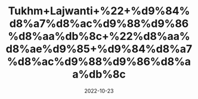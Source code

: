 ---
title: 'Tukhm+Lajwanti+%22+%d9%84%d8%a7%d8%ac%d9%88%d9%86%d8%aa%db%8c+%22%d8%aa%d8%ae%d9%85+%d9%84%d8%a7%d8%ac%d9%88%d9%86%d8%aa%db%8c'
date: '2022-10-23' 
metatag: '' 
inventory: '0' 
draft: false 
# meta description 
shortDescripton: 'Shame+Plant+Seeds%22++Lajwanti+seeds+are+very+effective+ayurvedic+herb+for+premature+ejaculation+and+Impotency.+It+thickens+the+semen+and+increases+the+sperm%ef%bf%bd'
description: 'Seed+%d8%aa%d8%ae%d9%85++%d8%a8%db%8c%d8%ac'
longdescription: ''
featured: True
# product Price
price: '50.0'
# Product Short Description
shortDescription: 'Shame+Plant+Seeds%22++Lajwanti+seeds+are+very+effective+ayurvedic+herb+for+premature+ejaculation+and+Impotency.+It+thickens+the+semen+and+increases+the+sperm%ef%bf%bd'
productID: '94A02CE6-9E2A-ED11-9968-005056B3A416'
type: 'products'
category: 'Seed+%d8%aa%d8%ae%d9%85++%d8%a8%db%8c%d8%ac' 
thumnailproduct: 'https://eraconnect.blob.core.windows.net/product-images/aminsaddiquidawakhana/94A02CE6-9E2A-ED11-9968-005056B3A416.webp' 
images:
  - image: 'https://eraconnect.blob.core.windows.net/product-images/aminsaddiquidawakhana/94A02CE6-9E2A-ED11-9968-005056B3A416.webp'  
Variants:
---